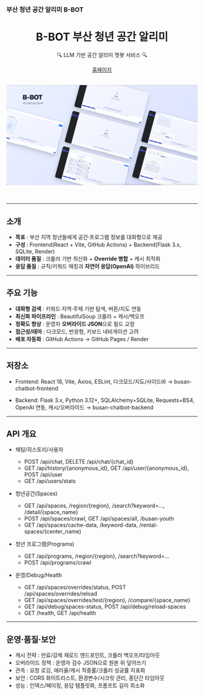 ### 부산 청년 공간 알리미 B-BOT

<div align="center">
  <h1>B-BOT 부산 청년 공간 알리미</h1>
  <p>🔍 LLM 기반 공간 알리미 챗봇 서비스 🔍</p>
  <a href="https://kt-busan.github.io/busan-chatbot-frontend/">홈페이지</a>
</div>

<br/>

<p align="center">
  <img src="./assets/B-BOT.png" alt="B-BOT" width="800"/>
</p>

<br/>

---

## 소개

- **목표** : 부산 지역 청년들에게 공간·프로그램 정보를 대화형으로 제공  
- **구성** : Frontend(React + Vite, GitHub Actions) + Backend(Flask 3.x, SQLite, Render)  
- **데이터 품질** : 크롤러 기반 최신화 + **Override 병합** + 캐시 최적화  
- **응답 품질** : 규칙/키워드 매칭과 **자연어 응답(OpenAI)** 하이브리드

---

## 주요 기능

- **대화형 검색** : 키워드·지역·주제 기반 탐색, 버튼/지도 연동
- **최신화 파이프라인** : BeautifulSoup 크롤러 + 캐시/백오프
- **정확도 향상** : 운영자 **오버라이드 JSON**으로 필드 교정
- **접근성/테마** : 다크모드, 반응형, 키보드 네비게이션 고려
- **배포 자동화** : GitHub Actions → GitHub Pages / Render

---

## 저장소

- Frontend: React 18, Vite, Axios, ESLint, 다크모드/지도/사이드바
→ busan-chatbot-frontend

- Backend: Flask 3.x, Python 3.12+, SQLAlchemy+SQLite, Requests+BS4, OpenAI 연동, 캐시/오버라이드
→ busan-chatbot-backend

---

## API 개요

- 채팅/히스토리/사용자

    - POST /api/chat, DELETE /api/chat/{chat_id}
    - GET /api/history/{anonymous_id}, GET /api/user/{anonymous_id}, POST /api/user
    - GET /api/users/stats

- 청년공간(Spaces)
    - GET /api/spaces, /region/{region}, /search?keyword=..., /detail/{space_name}
    - POST /api/spaces/crawl, GET /api/spaces/all, /busan-youth
    - GET /api/spaces/cache-data, /keyword-data, /rental-spaces/{center_name}

- 청년 프로그램(Programs)

    - GET /api/programs, /region/{region}, /search?keyword=...
    - POST /api/programs/crawl

- 운영/Debug/Health

    - GET /api/spaces/overrides/status, POST /api/spaces/overrides/reload
    - GET /api/spaces/overrides/test/{region}, /compare/{space_name}
    - GET /api/debug/spaces-status, POST /api/debug/reload-spaces
    - GET /health, GET /api/health

---

## 운영·품질·보안

- 캐시 전략 : 만료/강제 재로드 엔드포인트, 크롤러 백오프/타임아웃
- 오버라이드 정책 : 운영자 검수 JSON으로 원본 위 덮어쓰기
- 관측 : 요청 로깅, 에러율/캐시 적중률/크롤러 성공률 지표화
- 보안 : CORS 화이트리스트, 환경변수/시크릿 관리, 종단간 타임아웃
- 성능 : 인덱스/페이징, 응답 템플릿화, 프롬프트 길이 최소화
